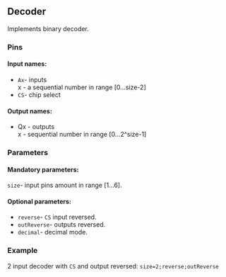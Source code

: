 ## Decoder

Implements binary decoder.

### Pins

#### Input names:

- `Ax`- inputs  
  x - a sequential number in range [0…size-2]
- `CS`- chip select

#### Output names:

- Qx - outputs  
  x - sequential number in range [0...2^size-1]

### Parameters

#### Mandatory parameters:

`size`- input pins amount in range [1…6].

#### Optional parameters:

- `reverse`- `CS` input reversed.
- `outReverse`- outputs reversed.
- `decimal`- decimal mode.

### Example

2 input decoder with `CS` and output reversed: `size=2;reverse;outReverse`